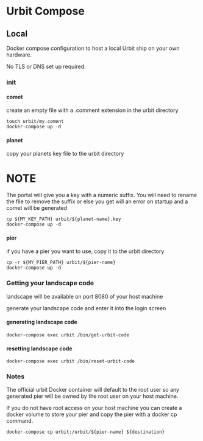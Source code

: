 # Urbit Compose

## Local

Docker compose configuration to host a local Urbit ship on your own hardware. 

No TLS or DNS set up required.

### init

#### comet

create an empty file with a .comment extension in the urbit directory

```shell
touch urbit/my.coment
docker-compose up -d
```

#### planet
copy your planets key file to the urbit directory

# NOTE
The portal will give you a key with a numeric suffix. You will need to rename the file to remove the suffix 
or else you get will an error on startup and a comet will be generated

```shell
cp ${MY_KEY_PATH} urbit/${planet-name}.key
docker-compose up -d
```

#### pier
if you have a pier you want to use, copy it to the urbit directory

```shell
cp -r ${MY_PIER_PATH} urbit/${pier-name}
docker-compose up -d
```

### Getting your landscape code

landscape will be available on port 8080 of your host machine

generate your landscape code and enter it into the login screen
    
#### generating landscape code

```shell
docker-compose exec urbit /bin/get-urbit-code
```

#### resetting landscape code

```shell
docker-compose exec urbit /bin/reset-urbit-code
```

### Notes

The official urbit Docker container will default to the root user so any generated pier will be
owned by the root user on your host machine. 

If you do not have root access on your host machine you can create a docker volume to store your pier
and copy the pier with a docker cp command.

```shell
docker-compose cp urbit:/urbit/${pier-name} ${destination}
```
